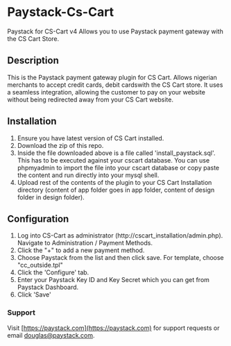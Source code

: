 # Paystack-Cs-Cart
Paystack for CS-Cart v4
Allows you to use Paystack payment gateway with the CS Cart Store.

## Description

​This is the Paystack payment gateway plugin for CS Cart. Allows nigerian merchants to accept credit cards, debit cardswith the CS Cart store. It uses a seamless integration, allowing the customer to pay on your website without being redirected away from your CS Cart website.

## Installation
1. Ensure you have latest version of CS Cart installed.
2. Download the zip of this repo.
3. Inside the file downloaded above is a file called 'install_paystack.sql'. This has to be executed against your cscart database. You can use phpmyadmin to import the file into your cscart database or copy paste the content and run directly into your mysql shell.
4. Upload rest of the contents of the plugin to your CS Cart Installation directory (content of app folder goes in app folder, content of design folder in design folder).

## Configuration

1. Log into CS-Cart as administrator (http://cscart_installation/admin.php). Navigate to Administration / Payment Methods.
2. Click the "+" to add a new payment method.
3. Choose Paystack from the list and then click save. For template, choose "cc_outside.tpl"
4. Click the 'Configure' tab.
5. Enter your Paystack Key ID and Key Secret which you can get from Paystack Dashboard.
6. Click 'Save'

### Support

Visit [https://paystack.com](https://paystack.com) for support requests or email douglas@paystack.com.
